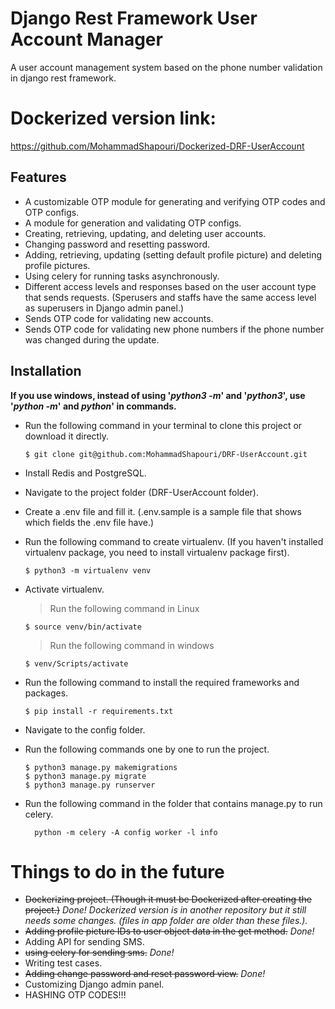 
# Django Rest Framework User Account Manager

A user account management system based on the phone number validation in django rest framework.

# Dockerized version link:
https://github.com/MohammadShapouri/Dockerized-DRF-UserAccount


## Features
* A customizable OTP module for generating and verifying OTP codes and OTP configs.
* A module for generation and validating OTP configs.
* Creating, retrieving, updating, and deleting user accounts.
* Changing password and resetting password.
* Adding, retrieving, updating (setting default profile picture) and deleting profile pictures.
* Using celery for running tasks asynchronously.
* Different access levels and responses based on the user account type that sends requests. (Sperusers and staffs have the same access level as superusers in
  Django admin panel.)
* Sends OTP code for validating new accounts.
* Sends OTP code for validating new phone numbers if the phone number was changed during the update.



## Installation
__If you use windows, instead of using '_python3 -m_' and '_python3_', use '_python -m_' and _python_' in commands.__
* Run the following command in your terminal to clone this project or download it directly.
    ```
    $ git clone git@github.com:MohammadShapouri/DRF-UserAccount.git
    ```
* Install Redis and PostgreSQL.

* Navigate to the project folder (DRF-UserAccount folder).

* Create a .env file and fill it. (.env.sample is a sample file that shows which fields the .env file have.)

* Run the following command to create virtualenv. (If you haven't installed virtualenv package, you need to install virtualenv package first).
    ```
    $ python3 -m virtualenv venv
    ```

* Activate virtualenv.
    > Run the following command in Linux
    ```
    $ source venv/bin/activate
    ```
    > Run the following command in windows
    ```
    $ venv/Scripts/activate
    ```


* Run the following command to install the required frameworks and packages.
    ```
    $ pip install -r requirements.txt
    ```

* Navigate to the config folder.

* Run the following commands one by one to run the project.
    ```
    $ python3 manage.py makemigrations
    $ python3 manage.py migrate
    $ python3 manage.py runserver
    ```

* Run the following command in the folder that contains manage.py to run celery.
  ```
    python -m celery -A config worker -l info

  ```


# Things to do in the future
* ~~Dockerizing project. (Though it must be Dockerized after creating the project.)~~ _Done! Dockerized version is in another repository but it still needs some changes. (files in app folder are older than these files.)._
* ~~Adding profile picture IDs to user object data in the get method.~~ _Done!_
* Adding API for sending SMS.
* ~~using celery for sending sms.~~ _Done!_
* Writing test cases.
* ~~Adding change password and reset password view.~~ _Done!_
* Customizing Django admin panel.
* HASHING OTP CODES!!!
